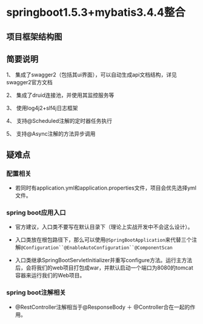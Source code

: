 # springboot1.5.3+mybatis3.4.4整合

## 项目框架结构图


## 简要说明

1、 集成了swagger2（包括其ui界面），可以自动生成api文档结构，详见swagger2官方文档

2、 集成了druid连接池，并使用其监控服务等

3、 使用log4j2+slf4j日志框架

4、 支持@Scheduled注解的定时器任务执行

5、 支持@Async注解的方法异步调用

## 疑难点
### 配置相关
- 若同时有application.yml和application.properties文件，项目会优先选择yml文件。

### spring boot应用入口
- 官方建议，入口类不要写在默认目录下（理论上实战开发中不会这么设计）。

- 入口类放在根包路径下，那么可以使用`@SpringBootApplication`来代替三个注解`@Configuration``@EnableAutoConfiguration``@ComponentScan`

- 入口类继承SpringBootServletInitializer并重写configure方法。运行主方法后，会将我们的web项目打包成war，并默认启动一个端口为8080的tomcat容器来运行我们的Web项目。

### spring boot注解相关
- @RestController注解相当于@ResponseBody ＋ @Controller合在一起的作用。
